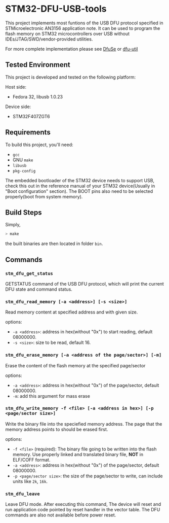 # STM32-DFU-USB-tools

This project implements most funtions of the USB DFU protocol specified in STMicroelectronic AN3156 application note.
It can be used to program the flash memory on STM32 microcontrollers over USB without IDEs/JTAG/SWD/vendor-provided utilities.

For more complete implementation please see [DfuSe](http://www.emcu.it/DFU-DfuSe/DFU-DfuSe.html) or [dfu-util](http://dfu-util.sourceforge.net/)

## Tested Environment

This project is developed and tested on the following platform:

Host side:

* Fedora 32, libusb 1.0.23

Device side:

* STM32F407ZGT6

## Requirements

To build this project, you'll need:

* `gcc`
* GNU `make`
* `libusb`
* `pkg-config`

The embedded bootloader of the STM32 device needs to support USB, check this out in the reference manual of your STM32 device(Usually in "Boot configuration" section). The BOOT pins also need to be selected properly(boot from system memory).

## Build Steps

Simply,

```sh
> make
```

the built binaries are then located in folder `bin`.

## Commands

### `stm_dfu_get_status`

GETSTATUS command of the USB DFU protocol, which will print the current DFU state and command status.

### `stm_dfu_read_memory [-a <address>] [-s <size>]`

Read memory content at specified address and with given size.

options:

* `-a <address>`: address in hex(without "0x") to start reading, default 08000000.
* `-s <size>`: size to be read, default 16.

### `stm_dfu_erase_memory [-a <address of the page/sector>] [-m]`

Erase the content of the flash memory at the specified page/sector

options:
* `-a <address>`: address in hex(without "0x") of the page/sector, default 08000000.
* `-m`: add this argument for mass erase

### `stm_dfu_write_memory -f <file> [-a <address in hex>] [-p <page/sector size>]`

Write the binary file into the speciefied memory address. The page that the memory address points to should be erased first.

options:
* `-f <file>` (required): The binary file going to be written into the flash memory. Use properly linked and translated binary file, **NOT** in ELF/COFF format.
* `-a <address>`: address in hex(without "0x") of the page/sector, default 08000000.
* `-p <page/sector size>`: the size of the page/sector to write, can include units like `2k`, `16k`.


### `stm_dfu_leave`

Leave DFU mode. After executing this command, The device will reset and run application code pointed by reset handler in the vector table. The DFU commands are also not available before power reset.
